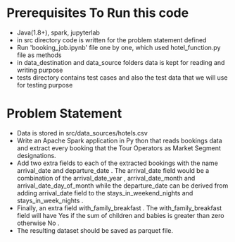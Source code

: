# Prerequisites To Run this code
- Java(1.8+), spark, jupyterlab
- in src directory code is written for the problem statement defined 
- Run 'booking_job.ipynb' file one by one, which used hotel_function.py file as methods
- in data_destination and data_source folders data is kept for reading and writing purpose
- tests directory contains test cases and also the test data that we will use for testing purpose

# Problem Statement
- Data is stored in src/data_sources/hotels.csv
- Write an Apache Spark application in Py thon that reads bookings data and extract every
booking that the Tour Operators as Market Segment designations.
- Add two extra fields to each of the extracted bookings with the name arrival_date and
departure_date . The arrival_date field would be a combination of the arrival_date_year ,
arrival_date_month and arrival_date_day_of_month while the departure_date can be derived
from adding arrival_date field to the stays_in_weekend_nights and stays_in_week_nights .
- Finally, an extra field with_family_breakfast . The with_family_breakfast field will have Yes if
the sum of children and babies is greater than zero otherwise No .
- The resulting dataset should be saved as parquet file.

